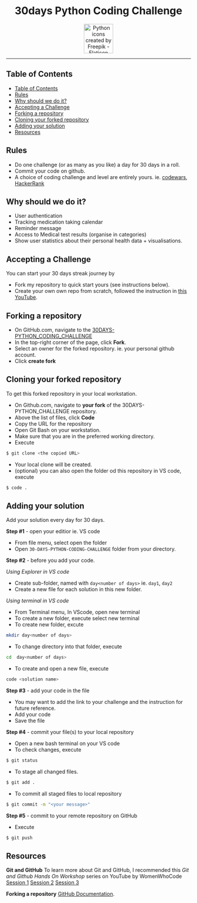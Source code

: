 <div align="center">  
  <h1>30days Python Coding Challenge</h1>

  <a href="#" title="header">
    <img
      height="80"
      width="80"
      alt="Python icons created by Freepik - Flaticon"
      src="https://cdn3.iconfinder.com/data/icons/logos-and-brands-adobe/512/267_Python-512.png"
    />
  </a>
</div>

<hr/>

## Table of Contents
- [Table of Contents](#table-of-contents)
- [Rules](#rules)
- [Why should we do it?](#why-should-we-do-it)
- [Accepting a Challenge](#accepting-a-challenge)
- [Forking a repository](#forking-a-repository)
- [Cloning your forked repository](#cloning-your-forked-repository)
- [Adding your solution](#adding-your-solution)
- [Resources](#resources)
## Rules
- Do one challenge (or as many as you like) a day for 30 days in a roll.
- Commit your code on github.
- A choice of coding challenge and level are entirely yours. ie. [codewars](https://www.codewars.com/collections/python-practice-1), [HackerRank](https://www.hackerrank.com/domains/python)

## Why should we do it?
- User authentication
- Tracking medication taking calendar
- Reminder message
- Access to Medical test results (organise in categories)
- Show user statistics about their personal health data + visualisations.

## Accepting a Challenge
You can start your 30 days streak journey by 
- Fork my repository to quick start yours (see instructions below).
- Create your own own repo from scratch, followed the instruction in [this YouTube](https://www.youtube.com/watch?v=aoBOUmO4QP0).
  
## Forking a repository

- On GitHub.com, navigate to the [30DAYS-PYTHON_CODING_CHALLENGE](https://github.com/SuwannaTruss/30days-Python-coding-challenge) 
- In the top-right corner of the page, click **Fork**.
- Select an owner for the forked repository. ie. your personal github account.
- Click **create fork**

## Cloning your forked repository
To get this forked repository in your local workstation. 
- On Github.com, navigate to **your fork** of the 30DAYS-PYTHON_CHALLENGE repository.
- Above the list of files, click **Code**
- Copy the URL for the repository
- Open Git Bash on your workstation.
- Make sure that you are in the preferred working directory.
- Execute 

```bash
$ git clone <the copied URL>
```
- Your local clone will be created.
- (optional) you can also open the folder od this repository in VS code, execute
```bash
$ code .
```

## Adding your solution
Add your solution every day for 30 days.

**Step #1** - open your editior ie. VS code
- From file menu, select open the folder
- Open `30-DAYS-PYTHON-CODING-CHALLENGE` folder from your directory.

**Step #2** - before you add your code.

*Using Explorer in VS code*
- Create sub-folder, named with `day<number of days>` ie. `day1`, `day2`
- Create a new file for each solution in this new folder.

*Using terminal in VS code*
- From Terminal menu, In VScode, open new terminal
- To create a new folder, execute select new terminal
- To create new folder, excute 
```bash
mkdir day<number of days>
```
- To change directory into that folder, execute
```bash
cd  day<number of days>
```
- To create and open a new file, execute
```bash
code <solution name>
```

**Step #3** - add your code in the file
- You may want to add the link to your challenge and the instruction for future reference.
- Add your code
- Save the file

**Step #4** - commit your file(s) to your local repository
- Open a new bash terminal on your VS code
- To check changes, execute
```bash
$ git status
```
- To stage all changed files.
```bash
$ git add .
```
- To commit all staged files to local repository
```bash
$ git commit -m "<your message>"
```

**Step #5** - commit to your remote repository on GitHub
- Execute
```bash
$ git push
```

## Resources
**Git and GitHub**
To learn more about Git and GitHub, I recommended this *Git and Github Hands On Workshop* series on YouTube by WomenWhoCode
[Session 1](https://www.youtube.com/watch?v=4nHtEeeuWhA&t=2s)
[Session 2](https://www.youtube.com/watch?v=f4_x2nfNYe4)
[Session 3](https://www.youtube.com/watch?v=qfiBkO9bFdc&t=4241s)

**Forking a repository**
[GitHub Documentation](https://docs.github.com/en/get-started/quickstart/fork-a-repo).

